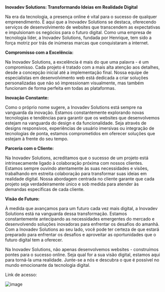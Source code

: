 <strong>Inovadev Solutions: Transformando Ideias em Realidade Digital</strong>

Na era da tecnologia, a presença online é vital para o sucesso de qualquer empreendimento. É aqui que a Inovadev Solutions se destaca, oferecendo serviços de desenvolvimento de websites que transcendem as expectativas e impulsionam os negócios para o futuro digital. Como uma empresa de tecnologia líder, a Inovadev Solutions, fundada por Henrique, tem sido a força motriz por trás de inúmeras marcas que conquistaram a internet.

<strong>Compromisso com a Excelência:</strong>

Na Inovadev Solutions, a excelência é mais do que uma palavra - é um compromisso. Cada projeto é tratado com a mais alta atenção aos detalhes, desde a concepção inicial até a implementação final. Nossa equipe de especialistas em desenvolvimento web está dedicada a criar soluções personalizadas que não só impressionam visualmente, mas também funcionam de forma perfeita em todas as plataformas.

<strong>Inovação Constante:</strong>

Como o próprio nome sugere, a Inovadev Solutions está sempre na vanguarda da inovação. Estamos constantemente explorando novas tecnologias e tendências para garantir que os websites que desenvolvemos estejam na vanguarda do design e da funcionalidade. Seja através de designs responsivos, experiências de usuário imersivas ou integração de tecnologias de ponta, estamos comprometidos em oferecer soluções que estejam à frente do seu tempo.

<strong>Parceria com o Cliente:</strong>

Na Inovadev Solutions, acreditamos que o sucesso de um projeto está intrinsecamente ligado à colaboração próxima com nossos clientes. Estamos sempre ouvindo atentamente às suas necessidades e visões, trabalhando em estreita colaboração para transformar suas ideias em realidade digital. Nossa abordagem centrada no cliente garante que cada projeto seja verdadeiramente único e sob medida para atender às demandas específicas de cada cliente.

<strong>Visão de Futuro:</strong>

À medida que avançamos para um futuro cada vez mais digital, a Inovadev Solutions está na vanguarda dessa transformação. Estamos constantemente antecipando as necessidades emergentes do mercado e desenvolvendo soluções inovadoras para enfrentar os desafios do amanhã. Com a Inovadev Solutions ao seu lado, você pode ter certeza de que estará preparado para enfrentar os desafios e aproveitar as oportunidades que o futuro digital tem a oferecer.

Na Inovadev Solutions, não apenas desenvolvemos websites - construímos pontes para o sucesso online. Seja qual for a sua visão digital, estamos aqui para torná-la uma realidade. Junte-se a nós e descubra o que é possível no mundo emocionante da tecnologia digital.

Link de acesso: 

![image](https://github.com/HenriqueBran/Henrique-s-inovadev-solutions-portf-lio/assets/114500097/5327a9a3-c2e4-41ca-b416-e8e2ece48199)
